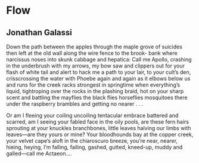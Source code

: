 # Flow
## Jonathan Galassi
Down the path between the apples
through the maple grove of suicides
then left at the old wall
along the wire fence to the brook-
bank where narcissus noses
into skunk cabbage and hepatica:
Call me Apollo, crashing in the underbrush
with my arrows, my bow saw and clippers
out for your flash of white tail and alert
to hack me a path to your lair, to your cult’s den,
crisscrossing the water with Phoebe again and again
as it elbows below us and runs
for the creek racks
strongest in springtime when everything’s liquid,
tightroping over the rocks
in the plashing braid, hot on your sharp
scent and battling the mayflies
the black flies horseflies mosquitoes
there under the raspberry brambles and getting no nearer . . .

Or am I fleeing your coiling uncoiling
tentacular embrace
battered and scarred, am I seeing
your fabled face in the oily pools,
are these fern hairs sprouting at your knuckles
branchbones, little leaves halving
our limbs with leaves—are they yours or mine?
Your bloodhounds bay at the copper
creek, your velvet cape’s aloft
in the chiaroscuro breeze, you’re near, nearer,
hieing, heying, I’m falling, failing,
gashed, gutted, kneed-up,
muddy and galled—call me
Actaeon....